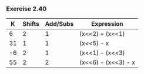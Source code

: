 ### Exercise 2.40
| K   | Shifts  | Add/Subs | Expression          |
| --- | ------- | -------  | ------------------- |
| 6   | 2       | 1        | (x<<2) + (x<<1)     |
| 31  | 1       | 1        | (x<<5) - x          |
| -6  | 2       | 1        | (x<<1) - (x<<3)     |
| 55  | 2       | 2        | (x<<6) - (x<<3) - x |

